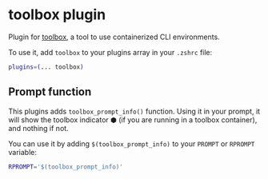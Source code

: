 # toolbox plugin

Plugin for [toolbox](https://containertoolbx.org), a tool to use containerized CLI environments.

To use it, add `toolbox` to your plugins array in your `.zshrc` file:

```zsh
plugins=(... toolbox)
```

## Prompt function

This plugins adds `toolbox_prompt_info()` function. Using it in your prompt, it will show the toolbox indicator ⬢ (if you are running in a toolbox container), and nothing if not.

You can use it by adding `$(toolbox_prompt_info)` to your `PROMPT` or `RPROMPT` variable:

```zsh
RPROMPT='$(toolbox_prompt_info)'
```
